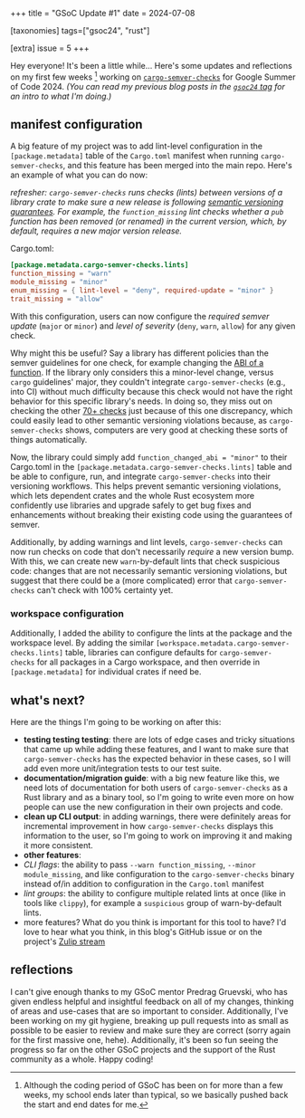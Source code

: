 +++
title = "GSoC Update #1"
date = 2024-07-08

[taxonomies]
tags=["gsoc24", "rust"]

[extra]
issue = 5
+++


Hey everyone! It's been a little while... Here's some updates and reflections on my first few weeks [^1] working on [`cargo-semver-checks`](https://github.com/obi1kenobi/cargo-semver-checks)
for Google Summer of Code 2024.  _(You can read my previous blog posts in the [`gsoc24` tag](/tags/gsoc24/) for an intro to what I'm doing.)_

## manifest configuration

A big feature of my project was to add lint-level configuration in the `[package.metadata]` table of the `Cargo.toml` manifest when running `cargo-semver-checks`, and this feature
has been merged into the main repo.  Here's an example of what you can do now:

_refresher: `cargo-semver-checks` runs checks (lints) between versions of a library crate to make sure a new release is following [semantic versioning guarantees](https://doc.rust-lang.org/cargo/reference/semver.html).
For example, the `function_missing` lint checks whether a `pub` function has been removed (or renamed) in the current version, which, by default, requires a new *major* version release._

Cargo.toml:

```toml
[package.metadata.cargo-semver-checks.lints]
function_missing = "warn"
module_missing = "minor"
enum_missing = { lint-level = "deny", required-update = "minor" }
trait_missing = "allow"
```

With this configuration, users can now configure the *required semver update* (`major` or `minor`) and *level of severity* (`deny`, `warn`, `allow`) for any given check.

Why might this be useful? Say a library has different policies than the semver guidelines for one check, for example changing the [ABI of a function](https://github.com/obi1kenobi/cargo-semver-checks/blob/main/src/lints/function_changed_abi.ron).  If the library only considers this a minor-level change, versus `cargo` guidelines' major, they couldn't integrate `cargo-semver-checks` (e.g., into CI) without much difficulty because this check would not have the right behavior for this specific library's needs.  In doing so, they miss out on checking the other [70+ checks](https://github.com/obi1kenobi/cargo-semver-checks/tree/main/src/lints) just because of this one discrepancy, which could easily lead to other semantic versioning violations because, as `cargo-semver-checks` shows, computers are very good at checking these sorts of things automatically.

Now, the library could simply add `function_changed_abi = "minor"` to their Cargo.toml in the `[package.metadata.cargo-semver-checks.lints]` table and be able to configure, run, and integrate `cargo-semver-checks` into their versioning workflows.  This helps prevent semantic versioning violations, which lets dependent crates and the whole Rust ecosystem more confidently use libraries and upgrade safely to get bug fixes and enhancements without breaking their existing code using the guarantees of semver.

Additionally, by adding warnings and lint levels, `cargo-semver-checks` can now run checks on code that don't necessarily *require* a new version bump.  With this, we can create new `warn`-by-default lints that check suspicious code: changes that are not necessarily semantic versioning violations, but suggest that there could be a (more complicated) error that `cargo-semver-checks` can't check with 100% certainty yet.

### workspace configuration

Additionally, I added the ability to configure the lints at the package and the workspace level.  By adding the similar `[workspace.metadata.cargo-semver-checks.lints]` table, libraries can configure defaults for `cargo-semver-checks` for all packages in a Cargo workspace, and then override in `[package.metadata]` for individual crates if need be.

## what's next?

Here are the things I'm going to be working on after this:

- **testing testing testing**: there are lots of edge cases and tricky situations that came up while adding these features, and I want to make sure that `cargo-semver-checks` has the expected behavior in these cases, so I will add even more unit/integration tests to our test suite.
- **documentation/migration guide**: with a big new feature like this, we need lots of documentation for both users of `cargo-semver-checks` as a Rust library and as a binary tool, so I'm going to write even more on how people can use the new configuration in their own projects and code.
- **clean up CLI output**: in adding warnings, there were definitely areas for incremental improvement in how `cargo-semver-checks` displays this information to the user, so I'm going to work on improving it and making it more consistent.
- **other features**:
 - *CLI flags*: the ability to pass `--warn function_missing`, `--minor module_missing`, and like configuration to the `cargo-semver-checks` binary instead of/in addition to configuration in the `Cargo.toml` manifest
 - *lint groups*: the ability to configure multiple related lints at once (like in tools like `clippy`), for example a `suspicious` group of warn-by-default lints.
 - more features? What do you think is important for this tool to have? I'd love to hear what you think, in this blog's GitHub issue or on the project's [Zulip stream](https://rust-lang.zulipchat.com/#narrow/stream/421156-gsoc/topic/Project.3A.20Adding.20lint.20configuration.20to.20cargo-semver-checks)


## reflections

I can't give enough thanks to my GSoC mentor Predrag Gruevski, who has given endless helpful and insightful feedback on all of my changes, thinking of areas and use-cases that are so important to consider.  Additionally, I've been working on my git hygiene, breaking up pull requests into as small as possible to be easier to review and make sure they are correct (sorry again for the first massive one, hehe).  Additionally, it's been so fun seeing the progress so far on the other GSoC projects and the support of the Rust community as a whole.  Happy coding!


[^1]: Although the coding period of GSoC has been on for more than a few weeks, my school ends later than typical, so we basically pushed back the start and end dates for me.
